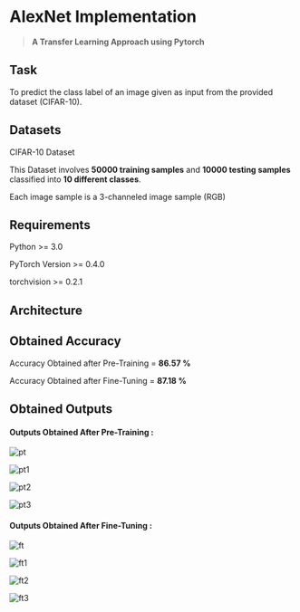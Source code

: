 # AlexNet Implementation 
> **A Transfer Learning Approach using Pytorch**

## Task
To predict the class label of an image given as input from the provided dataset (CIFAR-10).

## Datasets
CIFAR-10 Dataset

This Dataset involves **50000 training samples** and **10000 testing samples** classified into **10 different classes**.

Each image sample is a 3-channeled image sample (RGB)

## Requirements
Python >= 3.0

PyTorch Version >= 0.4.0

torchvision >= 0.2.1

## Architecture

## Obtained Accuracy
Accuracy Obtained after Pre-Training = **86.57 %**

Accuracy Obtained after Fine-Tuning = **87.18 %**

## Obtained Outputs
#### **Outputs Obtained After Pre-Training :**

![pt](https://user-images.githubusercontent.com/67636257/124396219-d4e15e00-dd25-11eb-9ada-3f75543d2914.png)

![pt1](https://user-images.githubusercontent.com/67636257/124396221-d579f480-dd25-11eb-9323-20c6029a456a.png)

![pt2](https://user-images.githubusercontent.com/67636257/124396207-d01caa00-dd25-11eb-9f04-b75c4a378a97.png)

![pt3](https://user-images.githubusercontent.com/67636257/124396210-d1e66d80-dd25-11eb-9de7-87d47b32e9d9.png)

#### **Outputs Obtained After Fine-Tuning :**

![ft](https://user-images.githubusercontent.com/67636257/124396211-d27f0400-dd25-11eb-9b54-0b7409357c1b.png)

![ft1](https://user-images.githubusercontent.com/67636257/124396213-d27f0400-dd25-11eb-9356-b234831be933.png)

![ft2](https://user-images.githubusercontent.com/67636257/124396215-d3b03100-dd25-11eb-9694-fe3c3eed9ff9.png)

![ft3](https://user-images.githubusercontent.com/67636257/124396217-d448c780-dd25-11eb-9069-14b1be6d5a23.png)

